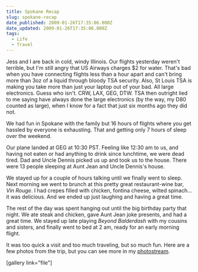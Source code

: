 ```yaml
---
title: Spokane Recap
slug: spokane-recap
date_published: 2009-01-26T17:35:06.000Z
date_updated: 2009-01-26T17:35:06.000Z
tags:
  - Life
  - Travel
---
```


Jess and I are back in cold, windy Illinois. Our flights yesterday weren't terrible, but I'm still angry that US Airways charges $2 for water. That's bad when you have connecting flights less than a hour apart and can't bring more than 3oz of a liquid through bloody TSA security. Also, St Louis TSA is making you take more than just your laptop out of your bad. All large electronics. Guess who isn't. CRW, LAX, GEG, DTW. TSA then outright lied to me saying have always done the large electronics (by the way, my D80 counted as large), when I know for a fact that just six months ago they did not.

We had fun in Spokane with the family but 16 hours of flights where you get hassled by everyone is exhausting. That and getting only 7 hours of sleep over the weekend.

Our plane landed at GEG at 10:30 PST. Feeling like 12:30 am to us, and having not eaten or had anything to drink since lunchtime, we were dead tired. Dad and Uncle Dennis picked us up and took us to the house. There were 13 people sleeping at Aunt Jean and Uncle Dennis's house.

We stayed up for a couple of hours talking until we finally went to sleep. Next morning we went to brunch at this pretty great restaurant-wine bar, *Vin Rouge*. I had crepes filled with chicken, fontina cheese, wilted spinach... it was delicious. And we ended up just laughing and having a great time.

The rest of the day was spent hanging out until the big birthday party that night. We ate steak and chicken, gave Aunt Jean joke presents, and had a great time. We stayed up late playing *Beyond Balderdash* with my cousins and sisters, and finally went to bed at 2 am, ready for an early morning flight.

It was too quick a visit and too much traveling, but so much fun. Here are a few photos from the trip, but you can see more in my [photostream](http://www.flickr.com/photos/asilentthing/sets/72157613022459486/).

[gallery link="file"]
